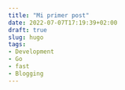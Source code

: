 ```yaml
---
title: "Mi primer post"
date: 2022-07-07T17:19:39+02:00
draft: true
slug: hugo
tags:
- Development
- Go
- fast
- Blogging
---
```


